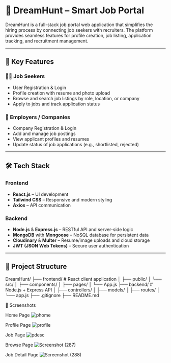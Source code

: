 # 💼 DreamHunt – Smart Job Portal

DreamHunt is a full-stack job portal web application that simplifies the hiring process by connecting job seekers with recruiters. The platform provides seamless features for profile creation, job listing, application tracking, and recruitment management.

---

## 🚀 Key Features

### 👨‍💻 Job Seekers
- User Registration & Login
- Profile creation with resume and photo upload
- Browse and search job listings by role, location, or company
- Apply to jobs and track application status

### 🏢 Employers / Companies
- Company Registration & Login
- Add and manage job postings
- View applicant profiles and resumes
- Update status of job applications (e.g., shortlisted, rejected)

---

## 🛠️ Tech Stack

### Frontend
- **React.js** – UI development
- **Tailwind CSS** – Responsive and modern styling
- **Axios** – API communication

### Backend
- **Node.js** & **Express.js** – RESTful API and server-side logic
- **MongoDB** with **Mongoose** – NoSQL database for persistent data
- **Cloudinary** & **Multer** – Resume/image uploads and cloud storage
- **JWT (JSON Web Tokens)** – Secure user authentication

---

## 📂 Project Structure

DreamHunt/
├── frontend/ # React client application
│ ├── public/
│ └── src/
│ ├── components/
│ ├── pages/
│ └── App.js
├── backend/ # Node.js + Express API
│ ├── controllers/
│ ├── models/
│ ├── routes/
│ └── app.js
├── .gitignore
├── README.md




📸 Screenshots
<!-- Add screenshots of UI here -->
Home Page
![phome](https://github.com/user-attachments/assets/5119f223-0e7c-482c-9ea2-c9b824f16d81)

Profile Page
![profile](https://github.com/user-attachments/assets/c045d5ac-c9c6-48e4-9fe8-2fffceef38d3)

Job Page
![pdesc](https://github.com/user-attachments/assets/3263c87d-d4c8-42cf-adf7-af1f9c863a87)

Browse Page
![Screenshot (287)](https://github.com/user-attachments/assets/33415d9a-a205-4e77-b767-4af570105bf8)

Job Detail Page
![Screenshot (288)](https://github.com/user-attachments/assets/924c82c3-d27c-4e64-b57a-b6e3dbf6e968)

















